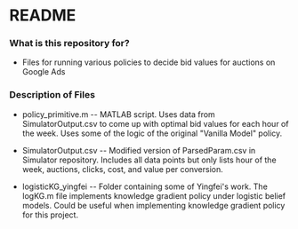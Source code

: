 # README #

### What is this repository for? ###

* Files for running various policies to decide bid values for auctions on Google Ads

### Description of Files ###

* policy_primitive.m -- MATLAB script. Uses data from SimulatorOutput.csv to come up with optimal bid values for each hour of the week. Uses some of the logic of the original "Vanilla Model" policy.

* SimulatorOutput.csv -- Modified version of ParsedParam.csv in Simulator repository. Includes all data points but only lists hour of the week, auctions, clicks, cost, and value per conversion.

* logisticKG_yingfei -- Folder containing some of Yingfei's work. The logKG.m file implements knowledge gradient policy under logistic belief models. Could be useful when implementing knowledge gradient policy for this project.